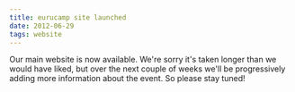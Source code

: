 ```yaml
---
title: eurucamp site launched
date: 2012-06-29
tags: website
---
```


Our main website is now available. We're sorry it's taken longer than we would have liked, but over the next couple of weeks we'll be progressively adding more information about the event. So please stay tuned!
